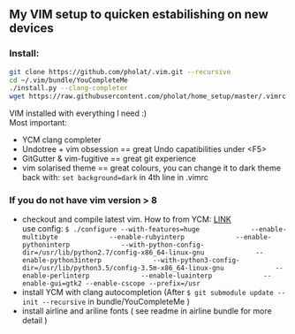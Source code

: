 ## My VIM setup to quicken estabilishing on new devices  

### Install:  

``` bash
git clone https://github.com/pholat/.vim.git --recursive
cd ~/.vim/bundle/YouCompleteMe
./install.py --clang-completer
wget https://raw.githubusercontent.com/pholat/home_setup/master/.vimrc
```

VIM installed with everything I need :)  
Most important:  
* YCM clang completer  
* Undotree + vim obsession == great Undo capatibilities under \<F5\>
* GitGutter & vim-fugitive == great git experience
* vim solarised theme == great colours, you can change it to dark theme back with: ```set background=dark``` in 4th line in .vimrc

### If you do not have vim version > 8

* checkout and compile latest vim. How to from YCM: [LINK](https://github.com/Valloric/YouCompleteMe/wiki/Building-Vim-from-source "LINK")  
use config: ``` $ ./configure --with-features=huge             --enable-multibyte             --enable-rubyinterp             --enable-pythoninterp             --with-python-config-dir=/usr/lib/python2.7/config-x86_64-linux-gnu             --enable-python3interp             --with-python3-config-dir=/usr/lib/python3.5/config-3.5m-x86_64-linux-gnu             --enable-perlinterp             --enable-luainterp             --enable-gui=gtk2 --enable-cscope --prefix=/usr ```  
* install YCM with clang autocompletion (After ``` $ git submodule update --init --recursive ``` in bundle/YouCompleteMe )  
* install airline and ariline fonts ( see readme in airline bundle for more detail )  
